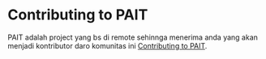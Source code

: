 # Contributing to PAIT

PAIT adalah project yang bs di remote sehinnga menerima anda yang akan menjadi kontributor daro komunitas ini [Contributing to PAIT](./contributing/README.md).
